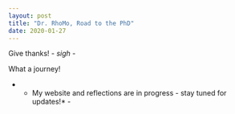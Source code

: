 ```yaml
---
layout: post
title: "Dr. RhoMo, Road to the PhD"
date: 2020-01-27
---
```

Give thanks! - *sigh* -

What a journey! 
- * My website and reflections are in progress - stay tuned for updates!* - 
